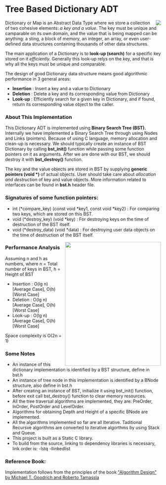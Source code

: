 # Tree Based Dictionary ADT

<img align="right" src="https://github.com/AKD92/Tree-Based-Dictionary-ADT/raw/master/bst.png">

Dictionary or Map is an Abstract Data Type where we store a collection of two cohesive elements: <i>a key and a value</i>. The key must be unique and camparable on its own domain, and the value that is being mapped can be anything: a sting, a block of memory, an integer, an array, or even user-defined data structures containing thousands of other data structures.

The main application of a Dictionary is to <b>look-up (search)</b> for a specific key stored on it <i>efficiently.</i> Generally this look-up relys on the key, and that is why all the keys must be unique and comparable.

The design of good Dictionary data structure means good algorithmic performance in 3 general areas:
  * <b>Insertion</b> : Insert a key and a value to Dictionary
  * <b>Deletion</b>  : Delete a key and its corresponding value from Dictionary
  * <b>Look-up</b>   : Efficiently search for a given key in Dictionary, and if found, return its corresponding value object to the caller.

### About This Implementation
This Dictionary ADT is implemented using <b>Binary Search Tree (BST).</b> Internally we have implemented a Binary Search Tree through using Nodes and Links (pointers). Because of using C language, memory allocation and clean-up is necessary. We should typically create an instance of BST Dictionary by calling <b>bst_init()</b> function while passing some function pointers on it as arguments. After we are done with our BST, we should destroy it with <b>bst_destroy()</b> function.

The key and the value objects are stored in BST by supplying <b>generic pointers (void *)</b> of actual objects. User should take care about <i>allocation and destruction</i> of key and value objects. More information related to interfaces can be found in <b>bst.h</b> header file.

### Signatures of some function pointers:
  * int (*compare_key) (const void *key1, const void *key2) : For comparing two keys, which are stored on this BST.
  * void (*destroy_key) (void *key) : For destroying keys on the time of destruction of the BST itself.
  * void (*destroy_data) (void *data) : For destroying user data objects on the time of destruction of the BST itself.

<img align="right" height="400" width="310" src="https://github.com/AKD92/Tree-Based-Dictionary-ADT/raw/master/book_ds_mtrt.jpg">

### Performance Analysis
Assuming n and h as numbers, where n = Total number of keys in BST, h = Height of BST
  * Insertion : O(lg n)         [Average Case],         O(h)         [Worst Case]
  * Deletion  : O(lg n)         [Average Case],         O(h)         [Worst Case]
  * Look-up   : O(lg n)         [Average Case],         O(h)         [Worst Case]
 
Space complexity is O(2n + 1)

### Some Notes
  * An instance of this dictionary implementation is identified by a BST structure, define in bst.h
  * An instance of tree node in this implementation is identified by a BNode structure, also define in bst.h
  * After creating an instance of BST, initialize it using bst_init() function, before exit call bst_destroy() function to clear memory resources.
  * All the tree traversal algorithms are implemented, they are: PreOrder, InOrder, PostOrder and LevelOrder.
  * Algorithms for obtaining Depth and Height of a specific BNode are implemented.
  * All the algorithms implemented so far are all Iterative. Taditional Recursve algorithms are converted to iterative algorthms by using Stack and Queue.
  * This project is built as a Static C library.
  * To build from the source, linking to dependency libraries is necessary, link order is: -lstq -llinkedlist

### Reference Book:
Implementation follows from the principles of the book <a href="http://ww3.algorithmdesign.net/">"Algorithm Design" by Michael T. Goodrich and Roberto Tamassia</a>

